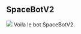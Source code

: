 ## SpaceBotV2
[![](https://top.gg/api/widget/763786835037519903.svg)](https://top.gg/bot/774652242787041310)
Voila le bot SpaceBotV2.
